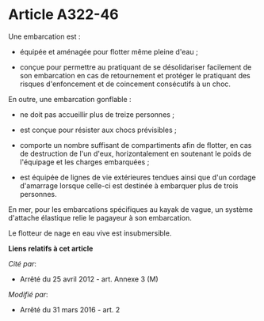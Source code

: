 # Article A322-46

Une embarcation est :

- équipée et aménagée pour flotter même pleine d'eau ;

- conçue pour permettre au pratiquant de se désolidariser facilement de son embarcation en cas de retournement et protéger le
pratiquant des risques d'enfoncement et de coincement consécutifs à un choc.

En outre, une embarcation gonflable :

- ne doit pas accueillir plus de treize personnes ;

- est conçue pour résister aux chocs prévisibles ;

- comporte un nombre suffisant de compartiments afin de flotter, en cas de destruction de l'un d'eux, horizontalement en
soutenant le poids de l'équipage et les charges embarquées ;

- est équipée de lignes de vie extérieures tendues ainsi que d'un cordage d'amarrage lorsque celle-ci est destinée à
embarquer plus de trois personnes.

En mer, pour les embarcations spécifiques au kayak de vague, un système d'attache élastique relie le pagayeur à son
embarcation.

Le flotteur de nage en eau vive est insubmersible.

**Liens relatifs à cet article**

_Cité par_:

  - Arrêté du 25 avril 2012 - art. Annexe 3 (M)

_Modifié par_:

  - Arrêté du 31 mars 2016 - art. 2
